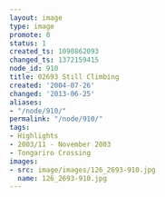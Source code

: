```yaml
---
layout: image
type: image
promote: 0
status: 1
created_ts: 1090862093
changed_ts: 1372159415
node_id: 910
title: 02693 Still Climbing
created: '2004-07-26'
changed: '2013-06-25'
aliases:
- "/node/910/"
permalink: "/node/910/"
tags:
- Highlights
- 2003/11 - November 2003
- Tongariro Crossing
images:
- src: image/images/126_2693-910.jpg
  name: 126_2693-910.jpg
---
```


